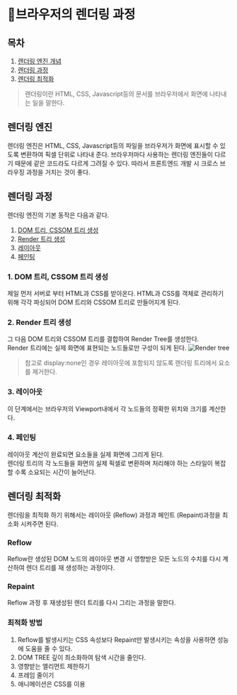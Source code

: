 # 📑브라우저의 렌더링 과정
## 목차
  1. [렌더링 엔진 개념](#렌더링-엔진)
  2. [렌더링 과정](#렌더링-과정)
  3. [렌더링 최적화](#렌더링-최적화)

> 렌더링이란 HTML, CSS, Javascript등의 문서를 브라우저에서 화면에 나타내는 일을 말한다.

## 렌더링 엔진
 렌더링 엔진은 HTML, CSS, Javascript등의 파일을 브라우저가 화면에 표시할 수 있도록 변환하여 픽셀 단위로 나타내 준다. 브라우저마다 사용하는 렌더링 엔진들이 다르기 때문에 같은 코드라도 다르게 그려질 수 있다. 따라서 프론트엔드 개발 시 크로스 브라우징 과정을 거치는 것이 좋다.

## 렌더링 과정
렌더링 엔진의 기본 동작은 다음과 같다.  
  1. [DOM 트리, CSSOM 트리 생성](###1.-DOM-트리,-CSSOM-트리-생성)
  2. [Render 트리 생성](###2.-Render-트리-생성)
  3. [레이아웃](###3.-레이아웃)
  4. [페인팅](###4.-페인팅)

### 1. DOM 트리, CSSOM 트리 생성
 제일 먼저 서버로 부터 HTML과 CSS를 받아온다. HTML과 CSS를 객체로 관리하기 위해 각각 파싱되어 DOM 트리와 CSSOM 트리로 만들어지게 된다.
### 2. Render 트리 생성
그 다음 DOM 트리와 CSSOM 트리를 결합하여 Render Tree를 생성한다.  
Render 트리에는 실제 화면에 표현되는 노드들로만 구성이 되게 된다.
<img src="https://developers.google.com/web/fundamentals/performance/critical-rendering-path/images/render-tree-construction.png?hl=ko" alt="Render tree">  
> 참고로 display:none인 경우 레이아웃에 포함되지 않도록 렌더링 트리에서 요소를 제거한다.

### 3. 레이아웃
이 단계에서는 브라우저의 Viewport내에서 각 노드들의 정확한 위치와 크기를 계산한다.

### 4. 페인팅
레이아웃 계산이 완료되면 요소들을 실제 화면에 그리게 된다.  
렌더링 트리의 각 노드들을 화면의 실제 픽셀로 변환하며 처리해야 하는 스타일이 복잡할 수록 소요되는 시간이 늘어난다.

## 렌더링 최적화
렌더링을 최적화 하기 위해서는 레이아웃 (Reflow) 과정과 페인트 (Repaint)과정을 최소화 시켜주면 된다.

### Reflow
Reflow란 생성된 DOM 노드의 레이아웃 변경 시 영향받은 모든 노드의 수치를 다시 계산하여 렌더 트리를 재 생성하는 과정이다.

### Repaint
Reflow 과정 후 재생성된 렌더 트리를 다시 그리는 과정을 말한다.

### 최적화 방법
1. Reflow를 발생시키는 CSS 속성보다 Repaint만 발생시키는 속성을 사용하면 성능에 도움을 줄 수 있다.
2. DOM TREE 깊이 최소화하여 탐색 시간을 줄인다.
3. 영향받는 엘리먼트 제한하기
4. 프레임 줄이기
5. 애니메이션은 CSS를 이용